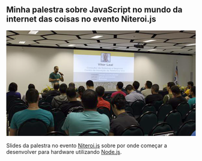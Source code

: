 ## Minha palestra sobre JavaScript no mundo da internet das coisas no evento Niteroi.js
![JavaScript no mundo da internet das coisas no Niteroi.js](../assets/img/blog/javascript-no-iot.png "JavaScript no mundo da internet das coisas no Niteroi.js")

Slides da palestra no evento [Niteroi.js](http://niteroijs.org/) sobre por onde começar a desenvolver para hardware utilizando [Node.js](https://nodejs.org/).


